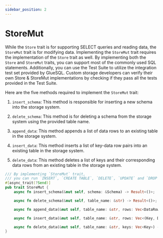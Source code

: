 ```yaml
---
sidebar_position: 2
---
```


# StoreMut

While the `Store` trait is for supporting SELECT queries and reading data, the `StoreMut` trait is for modifying data. Implementing the `StoreMut` trait requires the implementation of the `Store` trait as well. By implementing both the `Store` and `StoreMut` traits, you can support most of the commonly used SQL statements. Additionally, you can use the Test Suite to utilize the integration test set provided by GlueSQL. Custom storage developers can verify their own Store & StoreMut implementations by checking if they pass all the tests provided in the Test Suite.

Here are the five methods required to implement the `StoreMut` trait:

1. `insert_schema`: This method is responsible for inserting a new schema into the storage system.

2. `delete_schema`: This method is for deleting a schema from the storage system using the provided table name.

3. `append_data`: This method appends a list of data rows to an existing table in the storage system.

4. `insert_data`: This method inserts a list of key-data row pairs into an existing table in the storage system.

5. `delete_data`: This method deletes a list of keys and their corresponding data rows from an existing table in the storage system.

```rust
/// By implementing `StoreMut` trait,
/// you can run `INSERT`, `CREATE TABLE`, `DELETE`, `UPDATE` and `DROP TABLE` queries.
#[async_trait(?Send)]
pub trait StoreMut {
    async fn insert_schema(&mut self, schema: &Schema) -> Result<()>;

    async fn delete_schema(&mut self, table_name: &str) -> Result<()>;

    async fn append_data(&mut self, table_name: &str, rows: Vec<DataRow>) -> Result<()>;

    async fn insert_data(&mut self, table_name: &str, rows: Vec<(Key, DataRow)>) -> Result<()>;

    async fn delete_data(&mut self, table_name: &str, keys: Vec<Key>) -> Result<()>;
}
```